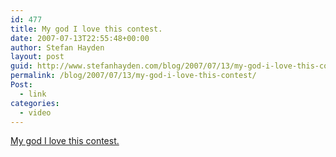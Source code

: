 ```yaml
---
id: 477
title: My god I love this contest.
date: 2007-07-13T22:55:48+00:00
author: Stefan Hayden
layout: post
guid: http://www.stefanhayden.com/blog/2007/07/13/my-god-i-love-this-contest/
permalink: /blog/2007/07/13/my-god-i-love-this-contest/
Post:
  - link
categories:
  - video
---
```

<a href="http://www.sugarloot.com/videoentry/904838107">My god I love this contest.</a>